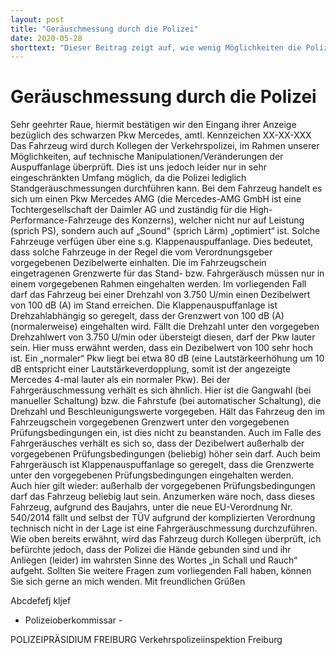 ```yaml
---
layout: post
title: "Geräuschmessung durch die Polizei"
date: 2020-05-28
shorttext: "Dieser Beitrag zeigt auf, wie wenig Möglichkeiten die Polizeibehörden und der TÜV haben, mittels Gräuschmessungen Lärmüberschreitungen festzustellen und zu ahnden."
---
```


# Geräuschmessung durch die Polizei

Sehr geehrter Raue,
hiermit bestätigen wir den Eingang ihrer Anzeige bezüglich des schwarzen Pkw Mercedes, amtl. Kennzeichen XX-XX-XXX 
Das Fahrzeug wird durch Kollegen der Verkehrspolizei, im Rahmen unserer Möglichkeiten, auf technische Manipulationen/Veränderungen der Auspuffanlage überprüft.
Dies ist uns jedoch leider nur in sehr eingeschränkten Umfang möglich, da die Polizei lediglich Standgeräuschmessungen durchführen kann.
Bei dem Fahrzeug handelt es sich um einen Pkw Mercedes AMG (die Mercedes-AMG GmbH ist eine Tochtergesellschaft der Daimler AG und zuständig für die High-Performance-Fahrzeuge des Konzerns), welcher nicht nur auf Leistung (sprich PS), sondern auch auf „Sound“ (sprich Lärm) „optimiert“ ist. Solche Fahrzeuge verfügen über eine s.g. Klappenauspuffanlage.
Dies bedeutet, dass solche Fahrzeuge in der Regel die vom Verordnungsgeber vorgegebenen Dezibelwerte einhalten. Die im Fahrzeugschein eingetragenen Grenzwerte für das Stand- bzw. Fahrgeräusch müssen nur in einem vorgegebenen Rahmen eingehalten werden.
Im vorliegenden Fall darf das Fahrzeug bei einer Drehzahl von 3.750 U/min einen Dezibelwert von 100 dB (A) im Stand erreichen. Die Klappenauspuffanlage ist Drehzahlabhängig so geregelt, dass der Grenzwert von 100 dB (A) (normalerweise) eingehalten wird.
Fällt die Drehzahl unter den vorgegeben Drehzahlwert von 3.750 U/min oder übersteigt diesen, darf der Pkw lauter sein.
Hier muss erwähnt werden, dass ein Dezibelwert von 100 sehr hoch ist. Ein „normaler“ Pkw liegt bei etwa 80 dB (eine Lautstärkeerhöhung um 10 dB entspricht einer Lautstärkeverdopplung, somit ist der angezeigte Mercedes 4-mal lauter als ein normaler Pkw).
Bei der Fahrgeräuschmessung verhält es sich ähnlich. Hier ist die Gangwahl (bei manueller Schaltung) bzw. die Fahrstufe (bei automatischer Schaltung), die Drehzahl und Beschleunigungswerte vorgegeben. 
Hält das Fahrzeug den im Fahrzeugschein vorgegebenen Grenzwert unter den vorgegebenen Prüfungsbedingungen ein, ist dies nicht zu beanstanden. Auch im Falle des Fahrgeräusches verhält es sich so, dass der Dezibelwert außerhalb der vorgegebenen Prüfungsbedingungen (beliebig) höher sein darf. Auch beim Fahrgeräusch ist Klappenauspuffanlage so geregelt, dass die Grenzwerte unter den vorgegebenen Prüfungsbedingungen eingehalten werden.  
Auch hier gilt wieder: außerhalb der vorgegebenen Prüfungsbedingungen darf das Fahrzeug beliebig laut sein. 
Anzumerken wäre noch, dass dieses Fahrzeug, aufgrund des Baujahrs, unter die neue EU-Verordnung Nr. 540/2014 fällt und selbst der TÜV aufgrund der komplizierten Verordnung technisch nicht in der Lage ist eine Fahrgeräuschmessung durchzuführen.
Wie oben bereits erwähnt, wird das Fahrzeug durch Kollegen überprüft, ich befürchte jedoch, dass der Polizei die Hände gebunden sind und ihr Anliegen (leider) im wahrsten Sinne des Wortes „in Schall und Rauch“ aufgeht.
Sollten Sie weitere Fragen zum vorliegenden Fall haben, können Sie sich gerne an mich wenden.
Mit freundlichen Grüßen
 
Abcdefefj kljef
- Polizeioberkommissar -
 
POLIZEIPRÄSIDIUM FREIBURG
Verkehrspolizeiinspektion Freiburg
